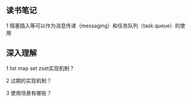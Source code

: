 ## 读书笔记

1 阻塞插入等可以作为消息传递（messaging）和任务队列（task queue）的使用



## 深入理解

1 list map set zset实现机制？

2 过期的实现机制？

3 使用场景有哪些？